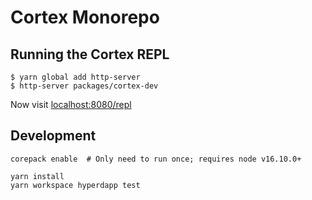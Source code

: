 # Cortex Monorepo


## Running the Cortex REPL

```
$ yarn global add http-server
$ http-server packages/cortex-dev
```

Now visit [localhost:8080/repl](http://localhost:8080/repl)

## Development

```
corepack enable  # Only need to run once; requires node v16.10.0+

yarn install
yarn workspace hyperdapp test
```
